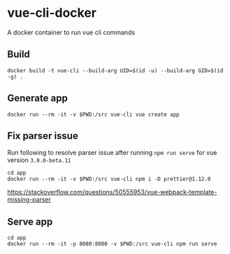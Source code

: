 # vue-cli-docker
A docker container to run vue cli commands

## Build
`docker build -t vue-cli --build-arg UID=$(id -u) --build-arg GID=$(id -g) .`

## Generate app
`docker run --rm -it -v $PWD:/src vue-cli vue create app`

## Fix parser issue
Run following to resolve parser issue after running `npm run serve` for vue version `3.0.0-beta.11`
```
cd app
docker run --rm -it -v $PWD:/src vue-cli npm i -D prettier@1.12.0
```
https://stackoverflow.com/questions/50555953/vue-webpack-template-missing-parser

## Serve app
```
cd app
docker run --rm -it -p 8080:8080 -v $PWD:/src vue-cli npm run serve
```
